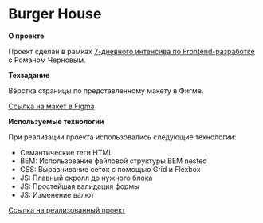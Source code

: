 # Burger House

**О проекте**

Проект сделан в рамках [7-дневного интенсива по Frontend-разработке](https://itlogia.ru/intensive/front) с Романом Черновым.

**Техзадание**

Вёрстка страницы по представленному макету в Фигме.

[Ссылка на макет в Figma](https://www.figma.com/file/XMzEovBvEtEJzlUpPsoriv/Burger-Chedder?type=design&mode=design&t=qx1KYAdxOVYb5G8D-1)

**Используемые технологии**

При реализации проекта использовались следующие технологии:

- Семантические теги HTML
- BEM: Использование файловой структуры BEM nested
- CSS: Выравнивание сеток с помощью Grid и Flexbox
- JS: Плавный скролл до нужного блока
- JS: Простейшая валидация формы
- JS: Изменение валют

[Ссылка на реализованный проект](https://gkorolev-art.github.io/burgers-intensive/)
